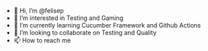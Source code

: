 - 👋 Hi, I’m @felisep
- 👀 I’m interested in Testing and Gaming
- 🌱 I’m currently learning Cucumber Framework and Github Actions
- 💞️ I’m looking to collaborate on Testing and Quality
- 📫 How to reach me

<!---
felisep/felisep is a ✨ special ✨ repository because its `README.md` (this file) appears on your GitHub profile.
You can click the Preview link to take a look at your changes.
--->
